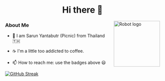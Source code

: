 <div align="center">
  <h1> Hi there 👋 </h1>
</div>

<img alt="Robot logo" src="https://github.com/peetck/peetck/blob/master/assets/developer.gif" align="right" height="150"/>

### About Me

- 🌱 I am Sarun Yantabutr (Picnic) from Thailand :thailand:

- ☕ I'm a little too addicted to coffee.

- 📫 How to reach me: use the badges above 😃


[![GitHub Streak](https://github-readme-streak-stats.herokuapp.com/?user=peetck&theme=onedark)](https://github.com/DenverCoder1/github-readme-streak-stats)
